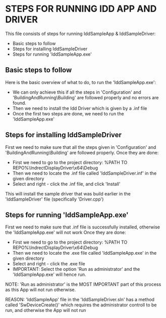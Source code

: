 # STEPS FOR RUNNING IDD APP AND DRIVER #

This file consists of steps for running IddSampleApp & IddSampleDriver:

* Basic steps to follow
* Steps for installing IddSampleDriver
* Steps for running 'IddSampleApp.exe'


## Basic steps to follow ##

Here is the basic overview of what to do, to run the 'IddSampleApp.exe':

* We can only achieve this if all the steps in 'Configuration' and 'BuildingAndRunning\Building' are followed properly and no errors are found.
* Then we need to install the Idd Driver which is given by a .inf file 
* Once the first two steps are done, we need to run the 'IddSampleApp.exe'


## Steps for installing IddSampleDriver ##

First we need to make sure that all the steps given in 'Configuration' and 'BuildingAndRunning\Building' are followed properly. 
Once they are done: 

* First we need to go to the project directory: %PATH TO REPO%\IndrectDisplayDriver\x64\Debug
* Then we need to locate the .inf file called 'IddSampleDriver.inf' in the given directory
* Select and right - click the .inf file, and click 'Install'

This will install the sample driver that was build earlier in the 'IddSampleDriver' file (specifically 'Driver.cpp')


## Steps for running 'IddSampleApp.exe' ##

First we need to make sure that .inf file is successfully installed, otherwise the 'IddSampleApp.exe' will not work
Once they are done: 

* First we need to go to the project directory: %PATH TO REPO%\IndrectDisplayDriver\x64\Debug
* Then we need to locate the .exe file called 'IddSampleApp.exe' in the given directory
* Select and right - click the .exe file
* IMPORTANT: Select the option 'Run as administrator' and the 'IddSampleApp.exe' will hence run.

NOTE: 'Run as administrator' is the MOST IMPORTANT part of this process as this App will not run otherwise. 

REASON: 'IddSampleApp' file in the 'IddSampleDriver.sln' has a method called 'SwDeviceCreate()' which requires the administrator controll to be run, and otherwise the App will not run
